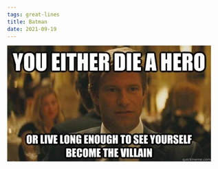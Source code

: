 ```yaml
---
tags: great-lines
title: Batman
date: 2021-09-19
---
```




![herovillain.jpeg](https://raw.githubusercontent.com/muneer78/muneer78.github.io/master/images/herovillain.jpeg)
